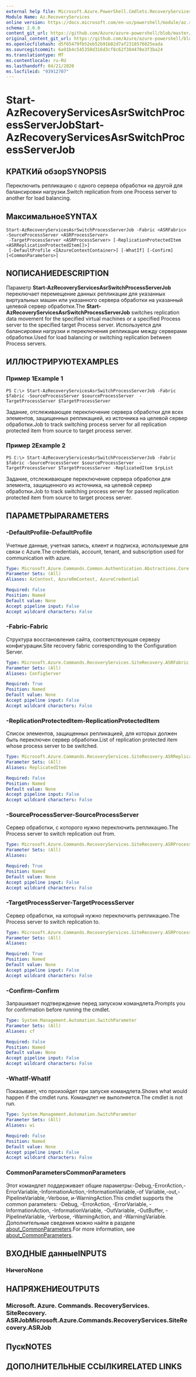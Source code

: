 ```yaml
---
external help file: Microsoft.Azure.PowerShell.Cmdlets.RecoveryServices.SiteRecovery.dll-Help.xml
Module Name: Az.RecoveryServices
online version: https://docs.microsoft.com/en-us/powershell/module/az.recoveryservices/start-azrecoveryservicesasrswitchprocessserverjob
schema: 2.0.0
content_git_url: https://github.com/Azure/azure-powershell/blob/master/src/RecoveryServices/RecoveryServices/help/Start-AzRecoveryServicesAsrSwitchProcessServerJob.md
original_content_git_url: https://github.com/Azure/azure-powershell/blob/master/src/RecoveryServices/RecoveryServices/help/Start-AzRecoveryServicesAsrSwitchProcessServerJob.md
ms.openlocfilehash: d5f65479fb52eb52b91b82d7af2318576825eada
ms.sourcegitcommit: 6a91b4c545350d316d3cf8c62f384478e3f3ba24
ms.translationtype: MT
ms.contentlocale: ru-RU
ms.lasthandoff: 04/21/2020
ms.locfileid: "93912707"
---
```

# <span data-ttu-id="3a19c-101">Start-AzRecoveryServicesAsrSwitchProcessServerJob</span><span class="sxs-lookup"><span data-stu-id="3a19c-101">Start-AzRecoveryServicesAsrSwitchProcessServerJob</span></span>

## <span data-ttu-id="3a19c-102">КРАТКИй обзор</span><span class="sxs-lookup"><span data-stu-id="3a19c-102">SYNOPSIS</span></span>
<span data-ttu-id="3a19c-103">Переключить репликацию с одного сервера обработки на другой для балансировки нагрузки.</span><span class="sxs-lookup"><span data-stu-id="3a19c-103">Switch replication from one Process server to another for load balancing.</span></span>

## <span data-ttu-id="3a19c-104">Максимальное</span><span class="sxs-lookup"><span data-stu-id="3a19c-104">SYNTAX</span></span>

```
Start-AzRecoveryServicesAsrSwitchProcessServerJob -Fabric <ASRFabric> -SourceProcessServer <ASRProcessServer>
 -TargetProcessServer <ASRProcessServer> [-ReplicationProtectedItem <ASRReplicationProtectedItem[]>]
 [-DefaultProfile <IAzureContextContainer>] [-WhatIf] [-Confirm] [<CommonParameters>]
```

## <span data-ttu-id="3a19c-105">NОПИСАНИЕ</span><span class="sxs-lookup"><span data-stu-id="3a19c-105">DESCRIPTION</span></span>
<span data-ttu-id="3a19c-106">Параметр **Start-AzRecoveryServicesAsrSwitchProcessServerJob** переключает перемещение данных репликации для указанных виртуальных машин или указанного сервера обработки на указанный целевой сервер обработки.</span><span class="sxs-lookup"><span data-stu-id="3a19c-106">The **Start-AzRecoveryServicesAsrSwitchProcessServerJob** switches replication data movement for the specified virtual machines or a specified Process server to the specified target Process server.</span></span> <span data-ttu-id="3a19c-107">Используется для балансировки нагрузки и переключения репликации между серверами обработки.</span><span class="sxs-lookup"><span data-stu-id="3a19c-107">Used for load balancing or switching replication between Process servers.</span></span>

## <span data-ttu-id="3a19c-108">ИЛЛЮСТРИРУЮТ</span><span class="sxs-lookup"><span data-stu-id="3a19c-108">EXAMPLES</span></span>

### <span data-ttu-id="3a19c-109">Пример 1</span><span class="sxs-lookup"><span data-stu-id="3a19c-109">Example 1</span></span>
```
PS C:\> Start-AzRecoveryServicesAsrSwitchProcessServerJob -Fabric $fabric -SourceProcessServer $sourceProcessServer  -TargetProcessServer $TargetProcessServer
```

<span data-ttu-id="3a19c-110">Задание, отслеживающее переключение сервера обработки для всех элементов, защищенных репликацией, из источника на целевой сервер обработки.</span><span class="sxs-lookup"><span data-stu-id="3a19c-110">Job to track switching process server for all replication protected item from source to target process server.</span></span>

### <span data-ttu-id="3a19c-111">Пример 2</span><span class="sxs-lookup"><span data-stu-id="3a19c-111">Example 2</span></span>
```
PS C:\> Start-AzRecoveryServicesAsrSwitchProcessServerJob -Fabric $fabric -SourceProcessServer $sourceProcessServer  -TargetProcessServer $TargetProcessServer -ReplicatedItem $rpList
```

<span data-ttu-id="3a19c-112">Задание, отслеживающее переключение сервера обработки для элемента, защищенного из источника, на целевой сервер обработки.</span><span class="sxs-lookup"><span data-stu-id="3a19c-112">Job to track switching process server for passed replication protected item from source to target process server.</span></span>

## <span data-ttu-id="3a19c-113">ПАРАМЕТРЫ</span><span class="sxs-lookup"><span data-stu-id="3a19c-113">PARAMETERS</span></span>

### <span data-ttu-id="3a19c-114">-DefaultProfile</span><span class="sxs-lookup"><span data-stu-id="3a19c-114">-DefaultProfile</span></span>
<span data-ttu-id="3a19c-115">Учетные данные, учетная запись, клиент и подписка, используемые для связи с Azure.</span><span class="sxs-lookup"><span data-stu-id="3a19c-115">The credentials, account, tenant, and subscription used for communication with azure.</span></span>

```yaml
Type: Microsoft.Azure.Commands.Common.Authentication.Abstractions.Core.IAzureContextContainer
Parameter Sets: (All)
Aliases: AzContext, AzureRmContext, AzureCredential

Required: False
Position: Named
Default value: None
Accept pipeline input: False
Accept wildcard characters: False
```

### <span data-ttu-id="3a19c-116">-Fabric</span><span class="sxs-lookup"><span data-stu-id="3a19c-116">-Fabric</span></span>
<span data-ttu-id="3a19c-117">Структура восстановления сайта, соответствующая серверу конфигурации.</span><span class="sxs-lookup"><span data-stu-id="3a19c-117">Site recovery fabric corresponding to the Configuration Server.</span></span>

```yaml
Type: Microsoft.Azure.Commands.RecoveryServices.SiteRecovery.ASRFabric
Parameter Sets: (All)
Aliases: ConfigServer

Required: True
Position: Named
Default value: None
Accept pipeline input: False
Accept wildcard characters: False
```

### <span data-ttu-id="3a19c-118">-ReplicationProtectedItem</span><span class="sxs-lookup"><span data-stu-id="3a19c-118">-ReplicationProtectedItem</span></span>
<span data-ttu-id="3a19c-119">Список элементов, защищенных репликацией, для которых должен быть переключен сервер обработки.</span><span class="sxs-lookup"><span data-stu-id="3a19c-119">List of replication protected item whose process server to be switched.</span></span>

```yaml
Type: Microsoft.Azure.Commands.RecoveryServices.SiteRecovery.ASRReplicationProtectedItem[]
Parameter Sets: (All)
Aliases: ReplicatedItem

Required: False
Position: Named
Default value: None
Accept pipeline input: False
Accept wildcard characters: False
```

### <span data-ttu-id="3a19c-120">-SourceProcessServer</span><span class="sxs-lookup"><span data-stu-id="3a19c-120">-SourceProcessServer</span></span>
<span data-ttu-id="3a19c-121">Сервер обработки, с которого нужно переключить репликацию.</span><span class="sxs-lookup"><span data-stu-id="3a19c-121">The Process server to switch replication out from.</span></span>

```yaml
Type: Microsoft.Azure.Commands.RecoveryServices.SiteRecovery.ASRProcessServer
Parameter Sets: (All)
Aliases:

Required: True
Position: Named
Default value: None
Accept pipeline input: False
Accept wildcard characters: False
```

### <span data-ttu-id="3a19c-122">-TargetProcessServer</span><span class="sxs-lookup"><span data-stu-id="3a19c-122">-TargetProcessServer</span></span>
<span data-ttu-id="3a19c-123">Сервер обработки, на который нужно переключить репликацию.</span><span class="sxs-lookup"><span data-stu-id="3a19c-123">The Process server to switch replication to.</span></span>

```yaml
Type: Microsoft.Azure.Commands.RecoveryServices.SiteRecovery.ASRProcessServer
Parameter Sets: (All)
Aliases:

Required: True
Position: Named
Default value: None
Accept pipeline input: False
Accept wildcard characters: False
```

### <span data-ttu-id="3a19c-124">-Confirm</span><span class="sxs-lookup"><span data-stu-id="3a19c-124">-Confirm</span></span>
<span data-ttu-id="3a19c-125">Запрашивает подтверждение перед запуском командлета.</span><span class="sxs-lookup"><span data-stu-id="3a19c-125">Prompts you for confirmation before running the cmdlet.</span></span>

```yaml
Type: System.Management.Automation.SwitchParameter
Parameter Sets: (All)
Aliases: cf

Required: False
Position: Named
Default value: None
Accept pipeline input: False
Accept wildcard characters: False
```

### <span data-ttu-id="3a19c-126">-WhatIf</span><span class="sxs-lookup"><span data-stu-id="3a19c-126">-WhatIf</span></span>
<span data-ttu-id="3a19c-127">Показывает, что произойдет при запуске командлета.</span><span class="sxs-lookup"><span data-stu-id="3a19c-127">Shows what would happen if the cmdlet runs.</span></span>
<span data-ttu-id="3a19c-128">Командлет не выполняется.</span><span class="sxs-lookup"><span data-stu-id="3a19c-128">The cmdlet is not run.</span></span>

```yaml
Type: System.Management.Automation.SwitchParameter
Parameter Sets: (All)
Aliases: wi

Required: False
Position: Named
Default value: None
Accept pipeline input: False
Accept wildcard characters: False
```

### <span data-ttu-id="3a19c-129">CommonParameters</span><span class="sxs-lookup"><span data-stu-id="3a19c-129">CommonParameters</span></span>
<span data-ttu-id="3a19c-130">Этот командлет поддерживает общие параметры:-Debug,-ErrorAction,-ErrorVariable,-InformationAction,-InformationVariable,-of Variable,-out,-PipelineVariable,-Verbose, и-WarningAction.</span><span class="sxs-lookup"><span data-stu-id="3a19c-130">This cmdlet supports the common parameters: -Debug, -ErrorAction, -ErrorVariable, -InformationAction, -InformationVariable, -OutVariable, -OutBuffer, -PipelineVariable, -Verbose, -WarningAction, and -WarningVariable.</span></span> <span data-ttu-id="3a19c-131">Дополнительные сведения можно найти в разделе [about_CommonParameters](http://go.microsoft.com/fwlink/?LinkID=113216).</span><span class="sxs-lookup"><span data-stu-id="3a19c-131">For more information, see [about_CommonParameters](http://go.microsoft.com/fwlink/?LinkID=113216).</span></span>

## <span data-ttu-id="3a19c-132">ВХОДНЫЕ данные</span><span class="sxs-lookup"><span data-stu-id="3a19c-132">INPUTS</span></span>

### <span data-ttu-id="3a19c-133">Ничего</span><span class="sxs-lookup"><span data-stu-id="3a19c-133">None</span></span>

## <span data-ttu-id="3a19c-134">НАПРЯЖЕНИЕ</span><span class="sxs-lookup"><span data-stu-id="3a19c-134">OUTPUTS</span></span>

### <span data-ttu-id="3a19c-135">Microsoft. Azure. Commands. RecoveryServices. SiteRecovery. ASRJob</span><span class="sxs-lookup"><span data-stu-id="3a19c-135">Microsoft.Azure.Commands.RecoveryServices.SiteRecovery.ASRJob</span></span>

## <span data-ttu-id="3a19c-136">Пуск</span><span class="sxs-lookup"><span data-stu-id="3a19c-136">NOTES</span></span>

## <span data-ttu-id="3a19c-137">ДОПОЛНИТЕЛЬНЫЕ ССЫЛКИ</span><span class="sxs-lookup"><span data-stu-id="3a19c-137">RELATED LINKS</span></span>
